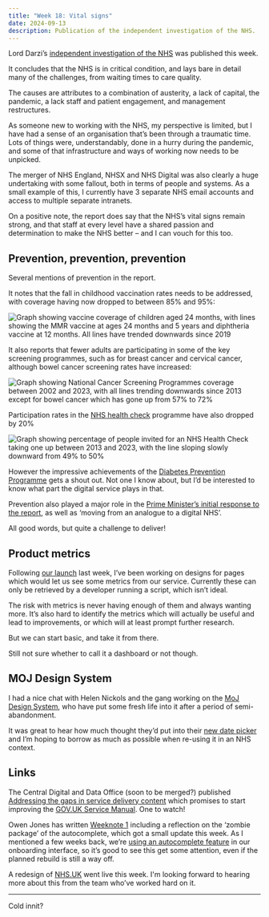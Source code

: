 ```yaml
---
title: "Week 18: Vital signs"
date: 2024-09-13
description: Publication of the independent investigation of the NHS.
---
```


Lord Darzi’s [independent investigation of the NHS](https://www.gov.uk/government/publications/independent-investigation-of-the-nhs-in-england) was published this week.

It concludes that the NHS is in critical condition, and lays bare in detail many of the challenges, from waiting times to care quality.

The causes are attributes to a combination of austerity, a lack of capital, the pandemic, a lack staff and patient engagement, and management restructures.

As someone new to working with the NHS, my perspective is limited, but I have had a sense of an organisation that’s been through a traumatic time. Lots of things were, understandably, done in a hurry during the pandemic, and some of that infrastructure and ways of working now needs to be unpicked.

The merger of NHS England, NHSX and NHS Digital was also clearly a huge undertaking with some fallout, both in terms of people and systems. As a small example of this, I currently have 3 separate NHS email accounts  and access to multiple separate intranets.

On a positive note, the report does say that the NHS’s vital signs remain strong, and that staff at every level have a shared passion and determination to make the NHS better – and I can vouch for this too.

## Prevention, prevention, prevention

Several mentions of prevention in the report.

It notes that the fall in childhood vaccination rates needs to be addressed, with coverage having now dropped to between 85% and 95%:

![Graph showing vaccine coverage of children aged 24 months, with lines showing the MMR vaccine at ages 24 months and 5 years and diphtheria vaccine at 12 months. All lines have trended downwards since 2019](/images/childhood-vaccination-graph.png)

It also reports that fewer adults are participating in some of the key screening programmes, such as for breast cancer and cervical cancer, although bowel cancer screening rates have increased:

![Graph showing National Cancer Screening Programmes coverage between 2002 and 2023, with all lines trending downwards since 2013 except for bowel cancer which has gone up from 57% to 72%](/images/cancer-screening-programmes-chart.png)

Participation rates in the [NHS health check](https://www.nhs.uk/conditions/nhs-health-check/) programme have also dropped by 20%

![Graph showing percentage of people invited for an NHS Health Check taking one up between 2013 and 2023, with the line sloping slowly downward from 49% to 50%](/images/health-check-graph.png)

However the impressive achievements of the [Diabetes Prevention Programme](https://www.england.nhs.uk/diabetes/diabetes-prevention/) gets a shout out. Not one I know about, but I’d be interested to know what part the digital service plays in that.

Prevention also played a major role in the [Prime Minister’s initial response to the report](https://www.gov.uk/government/speeches/pm-speech-on-the-nhs-12-september-2024), as well as ‘moving from an analogue to a digital NHS’.

All good words, but quite a challenge to deliver!

## Product metrics

Following [our launch](/posts/week-17-go-go-go/) last week, I’ve been working on designs for pages which would let us see some metrics from our service. Currently these can only be retrieved by a developer running a script, which isn’t ideal.

The risk with metrics is never having enough of them and always wanting more. It’s also hard to identify the metrics which will actually be useful and lead to improvements, or which will at least prompt further research.

But we can start basic, and take it from there.

Still not sure whether to call it a dashboard or not though.

## MOJ Design System

I had a nice chat with Helen Nickols and the gang working on the [MoJ Design System](https://design-patterns.service.justice.gov.uk), who have put some fresh life into it after a period of semi-abandonment.

It was great to hear how much thought they’d put into their [new date picker](https://design-patterns.service.justice.gov.uk/components/date-picker/) and I’m hoping to borrow as much as possible when re-using it in an NHS context.

## Links

The Central Digital and Data Office (soon to be merged?) published [Addressing the gaps in service delivery content](https://services.blog.gov.uk/2024/09/10/addressing-the-gaps-in-service-delivery-content/) which promises to start improving the [GOV.UK Service Manual](https://www.gov.uk/service-manual). One to watch!

Owen Jones has written [Weeknote 1](https://owenis.online/pages/blog/weeknotes/2024-09-13/) including a reflection on the ‘zombie package’ of the autocomplete, which got a small update this week. As I mentioned a few weeks back, we’re [using an autocomplete feature](/posts/week-16-onboarding-organisations/) in our onboarding interface, so it’s good to see this get some attention, even if the planned rebuild is still a way off.

A redesign of [NHS.UK](https://www.nhs.uk) went live this week. I'm looking forward to hearing more about this from the team who’ve worked hard on it.

---

Cold innit?
